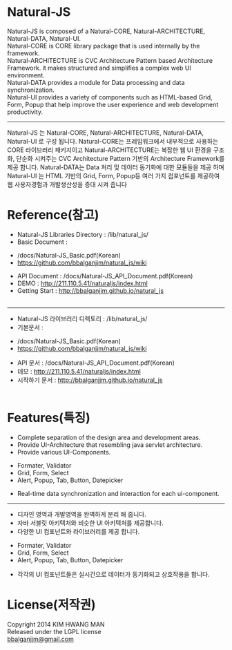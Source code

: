 Natural-JS
==========
Natural-JS is composed of a Natural-CORE, Natural-ARCHITECTURE, Natural-DATA, Natural-UI.<br/>
Natural-CORE is CORE library package that is used internally by the framework.<br/>
Natural-ARCHITECTURE is CVC Architecture Pattern based Architecture Framework. it makes structured and simplifies a complex web UI environment.<br/>
Natural-DATA provides a module for Data processing and data synchronization.<br/>
Natural-UI provides a variety of components such as HTML-based Grid, Form, Popup that help improve the user experience and web development productivity.

----------------------------------------------

Natural-JS 는 Natural-CORE, Natural-ARCHITECTURE, Natural-DATA, Natural-UI 로 구성 됩니다. Natural-CORE는 프레임워크에서 내부적으로 사용하는 CORE 라이브러리 패키지이고 Natural-ARCHITECTURE는 복잡한 웹 UI 환경을 구조화, 단순화 시켜주는 CVC Architecture Pattern 기반의 Architecture Framework를 제공 합니다. Natural-DATA는 Data 처리 및 데이터 동기화에 대한 모듈들을 제공 하며 Natural-UI 는 HTML 기반의 Grid, Form, Popup등 여러 가지 컴포넌트를 제공하여 웹 사용자경험과 개발생산성을 증대 시켜 줍니다

Reference(참고)
=========
- Natural-JS Libraries Directory : /lib/natural_js/
- Basic Document :
 * /docs/Natural-JS_Basic.pdf(Korean)
 * https://github.com/bbalganjjm/natural_js/wiki
- API Document : /docs/Natural-JS_API_Document.pdf(Korean)
- DEMO : http://211.110.5.41/naturaljs/index.html
- Getting Start : http://bbalganjjm.github.io/natural_js<br/><br/>

----------------------------------------------

- Natural-JS 라이브러리 디렉토리 : /lib/natural_js/
- 기본문서 :
 * /docs/Natural-JS_Basic.pdf(Korean)
 * https://github.com/bbalganjjm/natural_js/wiki
- API 문서 : /docs/Natural-JS_API_Document.pdf(Korean)
- 데모 : http://211.110.5.41/naturaljs/index.html
- 시작하기 문서 : http://bbalganjjm.github.io/natural_js<br/><br/>

Features(특징)
========
- Complete separation of the design area and development areas.
- Provide UI-Architecture that resembling java servlet architecture.
- Provide various UI-Components.
 * Formater, Validator
 * Grid, Form, Select
 * Alert, Popup, Tab, Button, Datepicker
- Real-time data synchronization and interaction for each ui-component.

----------------------------------------------

- 디자인 영역과 개발영역을 완벽하게 분리 해 줍니다.
- 자바 서블릿 아키텍처와 비슷한 UI 아키텍처를 제공합니다.
- 다양한 UI 컴포넌트와 라이브러리를 제공 합니다.
 * Formater, Validator
 * Grid, Form, Select
 * Alert, Popup, Tab, Button, Datepicker
- 각각의 UI 컴포넌트들은 실시간으로 데이터가 동기화되고 상호작용을 합니다.

License(저작권)
=======
Copyright 2014 KIM HWANG MAN<br/>
Released under the LGPL license<br/>
bbalganjjm@gmail.com<br/>